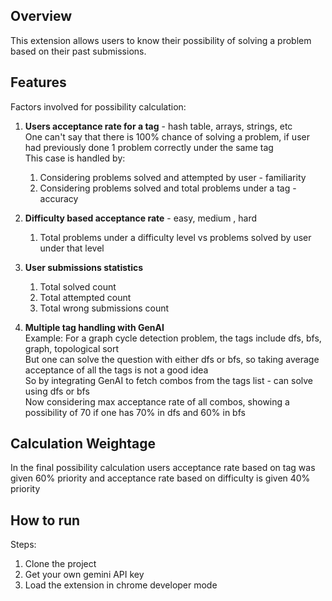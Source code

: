 ## Overview
This extension allows users to know their possibility of solving a problem based on their past submissions.

## Features
Factors involved for possibility calculation:

1. **Users acceptance rate for a tag** - hash table, arrays, strings, etc  
   One can't say that there is 100% chance of solving a problem, if user had previously done 1 problem correctly under the same tag  
   This case is handled by:  
   1. Considering problems solved and attempted by user - familiarity  
   2. Considering problems solved and total problems under a tag - accuracy

2. **Difficulty based acceptance rate** - easy, medium , hard  
   1. Total problems under a difficulty level vs problems solved by user under that level

3. **User submissions statistics**  
   1. Total solved count  
   2. Total attempted count  
   3. Total wrong submissions count

4. **Multiple tag handling with GenAI**  
   Example: For a graph cycle detection problem, the tags include dfs, bfs, graph, topological sort  
   But one can solve the question with either dfs or bfs, so taking average acceptance of all the tags is not a good idea  
   So by integrating GenAI to fetch combos from the tags list - can solve using dfs or bfs  
   Now considering max acceptance rate of all combos, showing a possibility of 70 if one has 70% in dfs and 60% in bfs

## Calculation Weightage
In the final possibility calculation users acceptance rate based on tag was given 60% priority and acceptance rate based on difficulty is given 40% priority

## How to run
Steps:  
1. Clone the project  
2. Get your own gemini API key  
3. Load the extension in chrome developer mode
